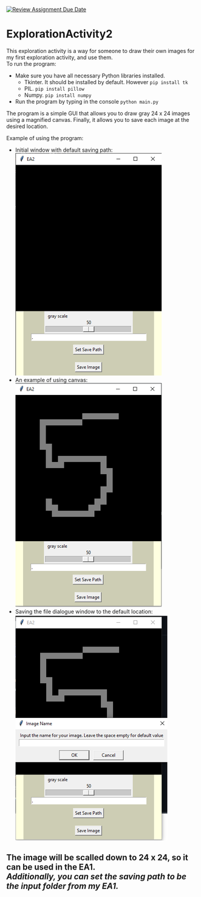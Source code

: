 [![Review Assignment Due Date](https://classroom.github.com/assets/deadline-readme-button-24ddc0f5d75046c5622901739e7c5dd533143b0c8e959d652212380cedb1ea36.svg)](https://classroom.github.com/a/kCrKdl4V)
# ExplorationActivity2
This exploration activity is a way for someone to draw their own images for<br>
my first exploration activity, and use them.<br>
To run the program:
* Make sure you have all necessary Python libraries installed.
    * Tkinter. It should be installed by default. However `pip install tk`
    * PIL. `pip install pillow`
    * Numpy. `pip install numpy`
* Run the program by typing in the console `python main.py`

The program is a simple GUI that allows you to draw gray 24 x 24 images<br>
using a magnified canvas. Finally, it allows you to save each image at the desired location.

Example of using the program:<br>
* Initial window with default saving path:<br>
![Initial window](imgs/initial_window.png)
* An example of using canvas:<br>
![Weird five](imgs/five.png)
* Saving the file dialogue window to the default location:<br>
![Save current image](imgs/save_window.png)

**The image will be scalled down to 24 x 24, so it can be used in the EA1.**<br>
***Additionally, you can set the saving path to be the input folder from my EA1.***
---
